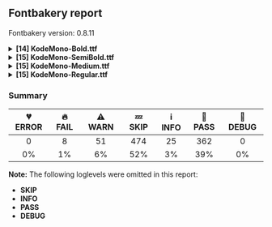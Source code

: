 ## Fontbakery report

Fontbakery version: 0.8.11

<details><summary><b>[14] KodeMono-Bold.ttf</b></summary><div><details><summary>🔥 <b>FAIL:</b> Ensure soft_dotted characters lose their dot when combined with marks that replace the dot. (<a href="https://font-bakery.readthedocs.io/en/stable/fontbakery/profiles/universal.html#com.google.fonts/check/soft_dotted">com.google.fonts/check/soft_dotted</a>)</summary><div>


* 🔥 **FAIL** The dot of soft dotted characters used in orthographies must disappear in the following strings: i̍ i̐ j̀ j́ j̃ j̄ j̈ j̑ į̀ į́ į̂ į̃ į̄ į̌

The dot of soft dotted characters should disappear in other cases, for example: i̅ ỉ i̎ ȋ i̒ i̖̅ i̖̇ ỉ̖ i̖̊ i̖̋ ǐ̖ i̖̍ i̖̎ ȉ̖ i̖̐ ȋ̖ i̖̒ i̖̓ i̖̔ i̗̅ [code: soft-dotted]
</div></details><details><summary>🔥 <b>FAIL:</b> Checking correctness of monospaced metadata. (<a href="https://font-bakery.readthedocs.io/en/stable/fontbakery/profiles/name.html#com.google.fonts/check/monospace">com.google.fonts/check/monospace</a>)</summary><div>


* 🔥 **FAIL** The PANOSE numbers are incorrect for a monospaced font. Note: Family Type is set to 0, which does not seem right. [code: mono-bad-panose]
* ⚠ **WARN** The OpenType spec recomments at https://learn.microsoft.com/en-us/typography/opentype/spec/recom#hhea-table that hhea.numberOfHMetrics be set to 3 but this font has 1 instead.
Please read https://github.com/fonttools/fonttools/issues/3014 to decide whether this makes sense for your font. [code: bad-numberOfHMetrics]
</div></details><details><summary>⚠ <b>WARN:</b> Checking OS/2 achVendID. (<a href="https://font-bakery.readthedocs.io/en/stable/fontbakery/profiles/googlefonts.html#com.google.fonts/check/vendor_id">com.google.fonts/check/vendor_id</a>)</summary><div>


* ⚠ **WARN** OS/2 VendorID value 'KDA ' is not yet recognized. If you registered it recently, then it's safe to ignore this warning message. Otherwise, you should set it to your own unique 4 character code, and register it with Microsoft at https://www.microsoft.com/typography/links/vendorlist.aspx
 [code: unknown]
</div></details><details><summary>⚠ <b>WARN:</b> License URL matches License text on name table? (<a href="https://font-bakery.readthedocs.io/en/stable/fontbakery/profiles/googlefonts.html#com.google.fonts/check/name/license_url">com.google.fonts/check/name/license_url</a>)</summary><div>


* ⚠ **WARN** Please consider using HTTPS URLs at name table entry [plat=3, enc=1, name=14] [code: http-in-license-info]
</div></details><details><summary>⚠ <b>WARN:</b> Check font follows the Google Fonts vertical metric schema (<a href="https://font-bakery.readthedocs.io/en/stable/fontbakery/profiles/googlefonts.html#com.google.fonts/check/vertical_metrics">com.google.fonts/check/vertical_metrics</a>)</summary><div>


* ⚠ **WARN** We recommend the absolute sum of the hhea metrics should be between 1.2-1.5x of the font's upm. This font has 1.549x (3098) [code: bad-hhea-range]
</div></details><details><summary>⚠ <b>WARN:</b> Ensure Stylistic Sets have description. (<a href="https://font-bakery.readthedocs.io/en/stable/fontbakery/profiles/googlefonts.html#com.google.fonts/check/stylisticset_description">com.google.fonts/check/stylisticset_description</a>)</summary><div>


* ⚠ **WARN** The stylistic set ss03 lacks a description string on the 'name' table. [code: missing-description]
* ⚠ **WARN** The stylistic set ss04 lacks a description string on the 'name' table. [code: missing-description]
* ⚠ **WARN** The stylistic set ss06 lacks a description string on the 'name' table. [code: missing-description]
* ⚠ **WARN** The stylistic set ss07 lacks a description string on the 'name' table. [code: missing-description]
* ⚠ **WARN** The stylistic set ss09 lacks a description string on the 'name' table. [code: missing-description]
* ⚠ **WARN** The stylistic set ss10 lacks a description string on the 'name' table. [code: missing-description]
</div></details><details><summary>⚠ <b>WARN:</b> Ensure fonts have ScriptLangTags declared on the 'meta' table. (<a href="https://font-bakery.readthedocs.io/en/stable/fontbakery/profiles/googlefonts.html#com.google.fonts/check/meta/script_lang_tags">com.google.fonts/check/meta/script_lang_tags</a>)</summary><div>


* ⚠ **WARN** This font file does not have a 'meta' table. [code: lacks-meta-table]
</div></details><details><summary>⚠ <b>WARN:</b> Glyph names are all valid? (<a href="https://font-bakery.readthedocs.io/en/stable/fontbakery/profiles/universal.html#com.google.fonts/check/valid_glyphnames">com.google.fonts/check/valid_glyphnames</a>)</summary><div>


* ⚠ **WARN** The following glyph names may be too long for some legacy systems which may expect a maximum 31-char length limit:
greater_greater_equal_middle.seq, greater_greater_hyphen_middle.seq, greater_greater_hyphen_start.seq and numbersign_underscore_parenleft.liga [code: legacy-long-names]
</div></details><details><summary>⚠ <b>WARN:</b> Check font contains no unreachable glyphs (<a href="https://font-bakery.readthedocs.io/en/stable/fontbakery/profiles/universal.html#com.google.fonts/check/unreachable_glyphs">com.google.fonts/check/unreachable_glyphs</a>)</summary><div>


* ⚠ **WARN** The following glyphs could not be reached by codepoint or substitution rules:

	- acute.case.loclPLK

	- at.spacer

	- braceright.spacer

	- commareversedbelowcomb.case

	- l.spacer

	- parenleft.spacer

	- strokelongoverlay 

	- strokeshortoverlay
 [code: unreachable-glyphs]
</div></details><details><summary>⚠ <b>WARN:</b> Check if each glyph has the recommended amount of contours. (<a href="https://font-bakery.readthedocs.io/en/stable/fontbakery/profiles/universal.html#com.google.fonts/check/contour_count">com.google.fonts/check/contour_count</a>)</summary><div>


* ⚠ **WARN** This check inspects the glyph outlines and detects the total number of contours in each of them. The expected values are infered from the typical ammounts of contours observed in a large collection of reference font families. The divergences listed below may simply indicate a significantly different design on some of your glyphs. On the other hand, some of these may flag actual bugs in the font such as glyphs mapped to an incorrect codepoint. Please consider reviewing the design and codepoint assignment of these to make sure they are correct.

The following glyphs do not have the recommended number of contours:

	- Glyph name: percent	Contours detected: 3	Expected: 5

	- Glyph name: Q	Contours detected: 1	Expected: 2

	- Glyph name: yen	Contours detected: 3	Expected: 1 or 2

	- Glyph name: copyright	Contours detected: 2	Expected: 3

	- Glyph name: softhyphen	Contours detected: 1	Expected: 0

	- Glyph name: Eth	Contours detected: 3	Expected: 2

	- Glyph name: aogonek	Contours detected: 3	Expected: 2

	- Glyph name: Dcroat	Contours detected: 3	Expected: 2

	- Glyph name: dcroat	Contours detected: 3	Expected: 2

	- Glyph name: eogonek	Contours detected: 3	Expected: 2

	- Glyph name: hbar	Contours detected: 2	Expected: 1

	- Glyph name: Lslash	Contours detected: 2	Expected: 1

	- Glyph name: lslash	Contours detected: 2	Expected: 1

	- Glyph name: Tbar	Contours detected: 2	Expected: 1

	- Glyph name: tbar	Contours detected: 2	Expected: 1

	- Glyph name: Uogonek	Contours detected: 2	Expected: 1

	- Glyph name: uogonek	Contours detected: 2	Expected: 1

	- Glyph name: perthousand	Contours detected: 4	Expected: 6 or 7

	- Glyph name: trademark	Contours detected: 1	Expected: 2

	- Glyph name: notalmostequal	Contours detected: 3	Expected: 1

	- Glyph name: Dcroat	Contours detected: 3	Expected: 2

	- Glyph name: Eth	Contours detected: 3	Expected: 2

	- Glyph name: Lslash	Contours detected: 2	Expected: 1

	- Glyph name: Q	Contours detected: 1	Expected: 2

	- Glyph name: Tbar	Contours detected: 2	Expected: 1

	- Glyph name: Uogonek	Contours detected: 2	Expected: 1

	- Glyph name: aogonek	Contours detected: 3	Expected: 2

	- Glyph name: copyright	Contours detected: 2	Expected: 3

	- Glyph name: dcroat	Contours detected: 3	Expected: 2

	- Glyph name: eogonek	Contours detected: 3	Expected: 2

	- Glyph name: hbar	Contours detected: 2	Expected: 1

	- Glyph name: lslash	Contours detected: 2	Expected: 1

	- Glyph name: percent	Contours detected: 3	Expected: 5

	- Glyph name: perthousand	Contours detected: 4	Expected: 6 or 7

	- Glyph name: tbar	Contours detected: 2	Expected: 1

	- Glyph name: trademark	Contours detected: 1	Expected: 2

	- Glyph name: uogonek	Contours detected: 2	Expected: 1 

	- Glyph name: yen	Contours detected: 3	Expected: 1 or 2
 [code: contour-count]
</div></details><details><summary>⚠ <b>WARN:</b> Does the font contain a soft hyphen? (<a href="https://font-bakery.readthedocs.io/en/stable/fontbakery/profiles/universal.html#com.google.fonts/check/soft_hyphen">com.google.fonts/check/soft_hyphen</a>)</summary><div>


* ⚠ **WARN** This font has a 'Soft Hyphen' character. [code: softhyphen]
</div></details><details><summary>⚠ <b>WARN:</b> Check glyphs in mark glyph class are non-spacing. (<a href="https://font-bakery.readthedocs.io/en/stable/fontbakery/profiles/gdef.html#com.google.fonts/check/gdef_spacing_marks">com.google.fonts/check/gdef_spacing_marks</a>)</summary><div>


* ⚠ **WARN** The following spacing glyphs may be in the GDEF mark glyph class by mistake:
	 acute (U+00B4), acute.case (unencoded), acutebelowcomb (U+0317), acutecomb (U+0301), breve (U+02D8), breve.case (unencoded), brevecomb (U+0306), breveinvertedcomb (U+0311), candraBinducomb (U+0310), caroncomb (U+030C), cedilla (U+00B8), cedilla.case (unencoded), cedillacomb (U+0327), circumflex (U+02C6), circumflexcomb (U+0302), commaabovecomb (U+0313), commaaboverightcomb (U+0315), commaaccentcomb (U+0326), commaaccentcomb.salt (unencoded), commabelowcomb.case (unencoded), commareversedabovecomb (U+0314), commareversedbelowcomb.case (unencoded), commaturnedabovecomb (U+0312), dblgravecomb (U+030F), dblvlinecomb (U+030E), dieresis (U+00A8), dieresis.case (unencoded), dieresiscomb (U+0308), dotaccent (U+02D9), dotaccent.case (unencoded), dotaccentcomb (U+0307), grave (U+0060), grave.case (unencoded), gravebelowcomb (U+0316), gravecomb (U+0300), hookabovecomb (U+0309), hungarumlaut (U+02DD), hungarumlautcomb (U+030B), macron (U+00AF), macron.case (unencoded), macroncomb (U+0304), ogonek (U+02DB), ogonekcomb (U+0328), overlinecomb (U+0305), period (U+002E), period_equal.cv32 (unencoded), period_period.liga (unencoded), period_period_equal.liga (unencoded), period_period_less.liga (unencoded), period_period_period.liga (unencoded), period_question.liga (unencoded), periodcentered (U+00B7), quoteleft (U+2018), ring (U+02DA), ring.case (unencoded), ringcomb (U+030A), tilde (U+02DC), tilde.case (unencoded), tildecomb (U+0303) and vlinecomb (U+030D) [code: spacing-mark-glyphs]
</div></details><details><summary>⚠ <b>WARN:</b> Check GDEF mark glyph class doesn't have characters that are not marks. (<a href="https://font-bakery.readthedocs.io/en/stable/fontbakery/profiles/gdef.html#com.google.fonts/check/gdef_non_mark_chars">com.google.fonts/check/gdef_non_mark_chars</a>)</summary><div>


* ⚠ **WARN** The following non-mark characters should not be in the GDEF mark glyph class:
	 U+002E, U+0060, U+00A8, U+00AF, U+00B4, U+00B7, U+00B8, U+02C6, U+02D8, U+02D9, U+02DA, U+02DB, U+02DC, U+02DD and U+2018 [code: non-mark-chars]
</div></details><details><summary>⚠ <b>WARN:</b> Are there any misaligned on-curve points? (<a href="https://font-bakery.readthedocs.io/en/stable/fontbakery/profiles/<Section: Outline Correctness Checks>.html#com.google.fonts/check/outline_alignment_miss">com.google.fonts/check/outline_alignment_miss</a>)</summary><div>


* ⚠ **WARN** The following glyphs have on-curve points which have potentially incorrect y coordinates:

	* k (U+006B): X=528.0,Y=638.0 (should be at x-height 640?)

	* degree (U+00B0): X=833.0,Y=1448.0 (should be at cap-height 1450?)

	* degree (U+00B0): X=368.0,Y=1448.0 (should be at cap-height 1450?)

	* acircumflex (U+00E2): X=600.0,Y=1448.0 (should be at cap-height 1450?)

	* ebreve (U+0115): X=432.0,Y=1449.0 (should be at cap-height 1450?)

	* ebreve (U+0115): X=753.0,Y=1449.0 (should be at cap-height 1450?)

	* gbreve (U+011F): X=444.0,Y=1448.0 (should be at cap-height 1450?)

	* gbreve (U+011F): X=765.0,Y=1448.0 (should be at cap-height 1450?)

	* Iogonek (U+012E): X=480.0,Y=2.0 (should be at baseline 0?)

	* Iogonek (U+012E): X=720.0,Y=2.0 (should be at baseline 0?)

	* ncaron (U+0148): X=600.0,Y=1451.0 (should be at cap-height 1450?)

	* rcaron (U+0159): X=617.0,Y=1451.0 (should be at cap-height 1450?)

	* scaron (U+0161): X=585.0,Y=1451.0 (should be at cap-height 1450?)

	* zcaron (U+017E): X=600.0,Y=1451.0 (should be at cap-height 1450?)

	* ring (U+02DA): X=834.0,Y=1448.0 (should be at cap-height 1450?)

	* ring (U+02DA): X=369.0,Y=1448.0 (should be at cap-height 1450?)

	* ringcomb (U+030A): X=834.0,Y=1448.0 (should be at cap-height 1450?)

	* ringcomb (U+030A): X=369.0,Y=1448.0 (should be at cap-height 1450?)

	* perthousand (U+2030): X=719.0,Y=-1.0 (should be at baseline 0?) 

	* perthousand (U+2030): X=552.0,Y=-1.0 (should be at baseline 0?) [code: found-misalignments]
</div></details><br></div></details><details><summary><b>[15] KodeMono-SemiBold.ttf</b></summary><div><details><summary>🔥 <b>FAIL:</b> Ensure soft_dotted characters lose their dot when combined with marks that replace the dot. (<a href="https://font-bakery.readthedocs.io/en/stable/fontbakery/profiles/universal.html#com.google.fonts/check/soft_dotted">com.google.fonts/check/soft_dotted</a>)</summary><div>


* 🔥 **FAIL** The dot of soft dotted characters used in orthographies must disappear in the following strings: i̍ i̐ j̀ j́ j̃ j̄ j̈ j̑ į̀ į́ į̂ į̃ į̄ į̌

The dot of soft dotted characters should disappear in other cases, for example: i̅ ỉ i̎ ȋ i̒ i̖̅ i̖̇ ỉ̖ i̖̊ i̖̋ ǐ̖ i̖̍ i̖̎ ȉ̖ i̖̐ ȋ̖ i̖̒ i̖̓ i̖̔ i̗̅ [code: soft-dotted]
</div></details><details><summary>🔥 <b>FAIL:</b> Checking correctness of monospaced metadata. (<a href="https://font-bakery.readthedocs.io/en/stable/fontbakery/profiles/name.html#com.google.fonts/check/monospace">com.google.fonts/check/monospace</a>)</summary><div>


* 🔥 **FAIL** The PANOSE numbers are incorrect for a monospaced font. Note: Family Type is set to 0, which does not seem right. [code: mono-bad-panose]
* ⚠ **WARN** The OpenType spec recomments at https://learn.microsoft.com/en-us/typography/opentype/spec/recom#hhea-table that hhea.numberOfHMetrics be set to 3 but this font has 1 instead.
Please read https://github.com/fonttools/fonttools/issues/3014 to decide whether this makes sense for your font. [code: bad-numberOfHMetrics]
</div></details><details><summary>⚠ <b>WARN:</b> Checking OS/2 achVendID. (<a href="https://font-bakery.readthedocs.io/en/stable/fontbakery/profiles/googlefonts.html#com.google.fonts/check/vendor_id">com.google.fonts/check/vendor_id</a>)</summary><div>


* ⚠ **WARN** OS/2 VendorID value 'KDA ' is not yet recognized. If you registered it recently, then it's safe to ignore this warning message. Otherwise, you should set it to your own unique 4 character code, and register it with Microsoft at https://www.microsoft.com/typography/links/vendorlist.aspx
 [code: unknown]
</div></details><details><summary>⚠ <b>WARN:</b> License URL matches License text on name table? (<a href="https://font-bakery.readthedocs.io/en/stable/fontbakery/profiles/googlefonts.html#com.google.fonts/check/name/license_url">com.google.fonts/check/name/license_url</a>)</summary><div>


* ⚠ **WARN** Please consider using HTTPS URLs at name table entry [plat=3, enc=1, name=14] [code: http-in-license-info]
</div></details><details><summary>⚠ <b>WARN:</b> Check font follows the Google Fonts vertical metric schema (<a href="https://font-bakery.readthedocs.io/en/stable/fontbakery/profiles/googlefonts.html#com.google.fonts/check/vertical_metrics">com.google.fonts/check/vertical_metrics</a>)</summary><div>


* ⚠ **WARN** We recommend the absolute sum of the hhea metrics should be between 1.2-1.5x of the font's upm. This font has 1.549x (3098) [code: bad-hhea-range]
</div></details><details><summary>⚠ <b>WARN:</b> Ensure Stylistic Sets have description. (<a href="https://font-bakery.readthedocs.io/en/stable/fontbakery/profiles/googlefonts.html#com.google.fonts/check/stylisticset_description">com.google.fonts/check/stylisticset_description</a>)</summary><div>


* ⚠ **WARN** The stylistic set ss03 lacks a description string on the 'name' table. [code: missing-description]
* ⚠ **WARN** The stylistic set ss04 lacks a description string on the 'name' table. [code: missing-description]
* ⚠ **WARN** The stylistic set ss06 lacks a description string on the 'name' table. [code: missing-description]
* ⚠ **WARN** The stylistic set ss07 lacks a description string on the 'name' table. [code: missing-description]
* ⚠ **WARN** The stylistic set ss09 lacks a description string on the 'name' table. [code: missing-description]
* ⚠ **WARN** The stylistic set ss10 lacks a description string on the 'name' table. [code: missing-description]
</div></details><details><summary>⚠ <b>WARN:</b> Ensure fonts have ScriptLangTags declared on the 'meta' table. (<a href="https://font-bakery.readthedocs.io/en/stable/fontbakery/profiles/googlefonts.html#com.google.fonts/check/meta/script_lang_tags">com.google.fonts/check/meta/script_lang_tags</a>)</summary><div>


* ⚠ **WARN** This font file does not have a 'meta' table. [code: lacks-meta-table]
</div></details><details><summary>⚠ <b>WARN:</b> Glyph names are all valid? (<a href="https://font-bakery.readthedocs.io/en/stable/fontbakery/profiles/universal.html#com.google.fonts/check/valid_glyphnames">com.google.fonts/check/valid_glyphnames</a>)</summary><div>


* ⚠ **WARN** The following glyph names may be too long for some legacy systems which may expect a maximum 31-char length limit:
greater_greater_equal_middle.seq, greater_greater_hyphen_middle.seq, greater_greater_hyphen_start.seq and numbersign_underscore_parenleft.liga [code: legacy-long-names]
</div></details><details><summary>⚠ <b>WARN:</b> Check font contains no unreachable glyphs (<a href="https://font-bakery.readthedocs.io/en/stable/fontbakery/profiles/universal.html#com.google.fonts/check/unreachable_glyphs">com.google.fonts/check/unreachable_glyphs</a>)</summary><div>


* ⚠ **WARN** The following glyphs could not be reached by codepoint or substitution rules:

	- acute.case.loclPLK

	- at.spacer

	- braceright.spacer

	- commareversedbelowcomb.case

	- l.spacer

	- parenleft.spacer

	- strokelongoverlay 

	- strokeshortoverlay
 [code: unreachable-glyphs]
</div></details><details><summary>⚠ <b>WARN:</b> Check if each glyph has the recommended amount of contours. (<a href="https://font-bakery.readthedocs.io/en/stable/fontbakery/profiles/universal.html#com.google.fonts/check/contour_count">com.google.fonts/check/contour_count</a>)</summary><div>


* ⚠ **WARN** This check inspects the glyph outlines and detects the total number of contours in each of them. The expected values are infered from the typical ammounts of contours observed in a large collection of reference font families. The divergences listed below may simply indicate a significantly different design on some of your glyphs. On the other hand, some of these may flag actual bugs in the font such as glyphs mapped to an incorrect codepoint. Please consider reviewing the design and codepoint assignment of these to make sure they are correct.

The following glyphs do not have the recommended number of contours:

	- Glyph name: percent	Contours detected: 3	Expected: 5

	- Glyph name: Q	Contours detected: 1	Expected: 2

	- Glyph name: yen	Contours detected: 3	Expected: 1 or 2

	- Glyph name: copyright	Contours detected: 2	Expected: 3

	- Glyph name: softhyphen	Contours detected: 1	Expected: 0

	- Glyph name: Eth	Contours detected: 3	Expected: 2

	- Glyph name: aogonek	Contours detected: 3	Expected: 2

	- Glyph name: Dcroat	Contours detected: 3	Expected: 2

	- Glyph name: dcroat	Contours detected: 3	Expected: 2

	- Glyph name: eogonek	Contours detected: 3	Expected: 2

	- Glyph name: hbar	Contours detected: 2	Expected: 1

	- Glyph name: Lslash	Contours detected: 2	Expected: 1

	- Glyph name: lslash	Contours detected: 2	Expected: 1

	- Glyph name: Tbar	Contours detected: 2	Expected: 1

	- Glyph name: tbar	Contours detected: 2	Expected: 1

	- Glyph name: Uogonek	Contours detected: 2	Expected: 1

	- Glyph name: uogonek	Contours detected: 2	Expected: 1

	- Glyph name: dblgravecomb	Contours detected: 1	Expected: 2

	- Glyph name: perthousand	Contours detected: 4	Expected: 6 or 7

	- Glyph name: trademark	Contours detected: 1	Expected: 2

	- Glyph name: notalmostequal	Contours detected: 3	Expected: 1

	- Glyph name: Dcroat	Contours detected: 3	Expected: 2

	- Glyph name: Eth	Contours detected: 3	Expected: 2

	- Glyph name: Lslash	Contours detected: 2	Expected: 1

	- Glyph name: Q	Contours detected: 1	Expected: 2

	- Glyph name: Tbar	Contours detected: 2	Expected: 1

	- Glyph name: Uogonek	Contours detected: 2	Expected: 1

	- Glyph name: aogonek	Contours detected: 3	Expected: 2

	- Glyph name: copyright	Contours detected: 2	Expected: 3

	- Glyph name: dcroat	Contours detected: 3	Expected: 2

	- Glyph name: eogonek	Contours detected: 3	Expected: 2

	- Glyph name: hbar	Contours detected: 2	Expected: 1

	- Glyph name: lslash	Contours detected: 2	Expected: 1

	- Glyph name: percent	Contours detected: 3	Expected: 5

	- Glyph name: perthousand	Contours detected: 4	Expected: 6 or 7

	- Glyph name: tbar	Contours detected: 2	Expected: 1

	- Glyph name: trademark	Contours detected: 1	Expected: 2

	- Glyph name: uogonek	Contours detected: 2	Expected: 1 

	- Glyph name: yen	Contours detected: 3	Expected: 1 or 2
 [code: contour-count]
</div></details><details><summary>⚠ <b>WARN:</b> Does the font contain a soft hyphen? (<a href="https://font-bakery.readthedocs.io/en/stable/fontbakery/profiles/universal.html#com.google.fonts/check/soft_hyphen">com.google.fonts/check/soft_hyphen</a>)</summary><div>


* ⚠ **WARN** This font has a 'Soft Hyphen' character. [code: softhyphen]
</div></details><details><summary>⚠ <b>WARN:</b> Check glyphs in mark glyph class are non-spacing. (<a href="https://font-bakery.readthedocs.io/en/stable/fontbakery/profiles/gdef.html#com.google.fonts/check/gdef_spacing_marks">com.google.fonts/check/gdef_spacing_marks</a>)</summary><div>


* ⚠ **WARN** The following spacing glyphs may be in the GDEF mark glyph class by mistake:
	 acute (U+00B4), acute.case (unencoded), acutebelowcomb (U+0317), acutecomb (U+0301), breve (U+02D8), breve.case (unencoded), brevecomb (U+0306), breveinvertedcomb (U+0311), candraBinducomb (U+0310), caroncomb (U+030C), cedilla (U+00B8), cedilla.case (unencoded), cedillacomb (U+0327), circumflex (U+02C6), circumflexcomb (U+0302), commaabovecomb (U+0313), commaaboverightcomb (U+0315), commaaccentcomb (U+0326), commaaccentcomb.salt (unencoded), commabelowcomb.case (unencoded), commareversedabovecomb (U+0314), commareversedbelowcomb.case (unencoded), commaturnedabovecomb (U+0312), dblgravecomb (U+030F), dblvlinecomb (U+030E), dieresis (U+00A8), dieresis.case (unencoded), dieresiscomb (U+0308), dotaccent (U+02D9), dotaccent.case (unencoded), dotaccentcomb (U+0307), grave (U+0060), grave.case (unencoded), gravebelowcomb (U+0316), gravecomb (U+0300), hookabovecomb (U+0309), hungarumlaut (U+02DD), hungarumlautcomb (U+030B), macron (U+00AF), macron.case (unencoded), macroncomb (U+0304), ogonek (U+02DB), ogonekcomb (U+0328), overlinecomb (U+0305), period (U+002E), period_equal.cv32 (unencoded), period_period.liga (unencoded), period_period_equal.liga (unencoded), period_period_less.liga (unencoded), period_period_period.liga (unencoded), period_question.liga (unencoded), periodcentered (U+00B7), quoteleft (U+2018), ring (U+02DA), ring.case (unencoded), ringcomb (U+030A), tilde (U+02DC), tilde.case (unencoded), tildecomb (U+0303) and vlinecomb (U+030D) [code: spacing-mark-glyphs]
</div></details><details><summary>⚠ <b>WARN:</b> Check GDEF mark glyph class doesn't have characters that are not marks. (<a href="https://font-bakery.readthedocs.io/en/stable/fontbakery/profiles/gdef.html#com.google.fonts/check/gdef_non_mark_chars">com.google.fonts/check/gdef_non_mark_chars</a>)</summary><div>


* ⚠ **WARN** The following non-mark characters should not be in the GDEF mark glyph class:
	 U+002E, U+0060, U+00A8, U+00AF, U+00B4, U+00B7, U+00B8, U+02C6, U+02D8, U+02D9, U+02DA, U+02DB, U+02DC, U+02DD and U+2018 [code: non-mark-chars]
</div></details><details><summary>⚠ <b>WARN:</b> Are there any misaligned on-curve points? (<a href="https://font-bakery.readthedocs.io/en/stable/fontbakery/profiles/<Section: Outline Correctness Checks>.html#com.google.fonts/check/outline_alignment_miss">com.google.fonts/check/outline_alignment_miss</a>)</summary><div>


* ⚠ **WARN** The following glyphs have on-curve points which have potentially incorrect y coordinates:

	* Eogonek (U+0118): X=852.0,Y=-1.0 (should be at baseline 0?)

	* iogonek (U+012F): X=573.0,Y=-1.0 (should be at baseline 0?)

	* jcircumflex (U+0135): X=775.0,Y=1435.0 (should be at cap-height 1433?)

	* obreve (U+014F): X=227.0,Y=1434.0 (should be at cap-height 1433?)

	* obreve (U+014F): X=973.0,Y=1434.0 (should be at cap-height 1433?)

	* umacron (U+016B): X=313.0,Y=1435.0 (should be at cap-height 1433?) 

	* umacron (U+016B): X=887.0,Y=1435.0 (should be at cap-height 1433?) [code: found-misalignments]
</div></details><details><summary>⚠ <b>WARN:</b> Are any segments inordinately short? (<a href="https://font-bakery.readthedocs.io/en/stable/fontbakery/profiles/<Section: Outline Correctness Checks>.html#com.google.fonts/check/outline_short_segments">com.google.fonts/check/outline_short_segments</a>)</summary><div>


* ⚠ **WARN** The following glyphs have segments which seem very short:

	* two (U+0032) contains a short segment L<<347.0,224.0>--<347.0,197.0>>

	* five (U+0035) contains a short segment L<<347.0,1007.0>--<357.0,987.0>>

	* eight (U+0038) contains a short segment L<<308.0,680.0>--<293.0,680.0>>

	* at (U+0040) contains a short segment L<<920.0,242.0>--<954.0,191.0>>

	* M (U+004D) contains a short segment L<<347.0,1392.0>--<347.0,1359.0>>

	* M (U+004D) contains a short segment L<<510.0,769.0>--<510.0,792.0>>

	* N (U+004E) contains a short segment L<<383.0,1168.0>--<347.0,1168.0>>

	* S (U+0053) contains a short segment L<<822.0,197.0>--<853.0,224.0>>

	* W (U+0057) contains a short segment L<<388.0,236.0>--<411.0,236.0>>

	* W (U+0057) contains a short segment L<<798.0,235.0>--<819.0,235.0>>

	* Y (U+0059) contains a short segment L<<599.0,830.0>--<603.0,830.0>>

	* Z (U+005A) contains a short segment L<<908.0,842.0>--<934.0,842.0>>

	* a (U+0061) contains a short segment L<<352.0,301.0>--<352.0,293.0>>

	* w (U+0077) contains a short segment L<<402.0,232.0>--<411.0,232.0>>

	* w (U+0077) contains a short segment L<<789.0,238.0>--<795.0,238.0>>

	* x (U+0078) contains a short segment L<<318.0,493.0>--<318.0,496.0>>

	* y (U+0079) contains a short segment L<<853.0,-19.0>--<853.0,3.0>>

	* z (U+007A) contains a short segment L<<800.0,873.0>--<800.0,885.0>>

	* yen (U+00A5) contains a short segment L<<599.0,830.0>--<603.0,830.0>>

	* section (U+00A7) contains a short segment L<<763.0,197.0>--<790.0,227.0>>

	* ordfeminine (U+00AA) contains a short segment L<<374.0,870.0>--<374.0,864.0>>

	* mu (U+00B5) contains a short segment L<<387.0,0.0>--<372.0,26.0>>

	* Ntilde (U+00D1) contains a short segment L<<383.0,1168.0>--<347.0,1168.0>>

	* Yacute (U+00DD) contains a short segment L<<599.0,830.0>--<603.0,830.0>>

	* agrave (U+00E0) contains a short segment L<<352.0,301.0>--<352.0,293.0>>

	* aacute (U+00E1) contains a short segment L<<352.0,301.0>--<352.0,293.0>>

	* acircumflex (U+00E2) contains a short segment L<<352.0,301.0>--<352.0,293.0>>

	* atilde (U+00E3) contains a short segment L<<352.0,301.0>--<352.0,293.0>>

	* adieresis (U+00E4) contains a short segment L<<352.0,301.0>--<352.0,293.0>>

	* aring (U+00E5) contains a short segment L<<352.0,301.0>--<352.0,293.0>>

	* yacute (U+00FD) contains a short segment L<<853.0,-19.0>--<853.0,3.0>>

	* ydieresis (U+00FF) contains a short segment L<<853.0,-19.0>--<853.0,3.0>>

	* amacron (U+0101) contains a short segment L<<352.0,301.0>--<352.0,293.0>>

	* abreve (U+0103) contains a short segment L<<352.0,301.0>--<352.0,293.0>>

	* aogonek (U+0105) contains a short segment L<<352.0,301.0>--<352.0,293.0>>

	* ij (U+0133) contains a short segment L<<726.0,-41.0>--<726.0,-17.0>>

	* Nacute (U+0143) contains a short segment L<<383.0,1168.0>--<347.0,1168.0>>

	* Ncommaaccent (U+0145) contains a short segment L<<383.0,1168.0>--<347.0,1168.0>>

	* Ncaron (U+0147) contains a short segment L<<383.0,1168.0>--<347.0,1168.0>>

	* Eng (U+014A) contains a short segment L<<383.0,1168.0>--<347.0,1168.0>>

	* Sacute (U+015A) contains a short segment L<<822.0,197.0>--<853.0,224.0>>

	* Scircumflex (U+015C) contains a short segment L<<822.0,197.0>--<853.0,224.0>>

	* Scedilla (U+015E) contains a short segment L<<822.0,197.0>--<853.0,224.0>>

	* Scaron (U+0160) contains a short segment L<<822.0,197.0>--<853.0,224.0>>

	* Wcircumflex (U+0174) contains a short segment L<<388.0,236.0>--<411.0,236.0>>

	* Wcircumflex (U+0174) contains a short segment L<<798.0,235.0>--<819.0,235.0>>

	* wcircumflex (U+0175) contains a short segment L<<402.0,232.0>--<411.0,232.0>>

	* wcircumflex (U+0175) contains a short segment L<<789.0,238.0>--<795.0,238.0>>

	* Ycircumflex (U+0176) contains a short segment L<<599.0,830.0>--<603.0,830.0>>

	* ycircumflex (U+0177) contains a short segment L<<853.0,-19.0>--<853.0,3.0>>

	* Ydieresis (U+0178) contains a short segment L<<599.0,830.0>--<603.0,830.0>>

	* Zacute (U+0179) contains a short segment L<<908.0,842.0>--<934.0,842.0>>

	* zacute (U+017A) contains a short segment L<<800.0,873.0>--<800.0,885.0>>

	* Zdotaccent (U+017B) contains a short segment L<<908.0,842.0>--<934.0,842.0>>

	* zdotaccent (U+017C) contains a short segment L<<800.0,873.0>--<800.0,885.0>>

	* Zcaron (U+017D) contains a short segment L<<908.0,842.0>--<934.0,842.0>>

	* zcaron (U+017E) contains a short segment L<<800.0,873.0>--<800.0,885.0>>

	* florin (U+0192) contains a short segment L<<487.0,0.0>--<485.0,0.0>>

	* Scommaaccent (U+0218) contains a short segment L<<822.0,197.0>--<853.0,224.0>>

	* mu (U+03BC) contains a short segment L<<387.0,0.0>--<372.0,26.0>>

	* Wgrave (U+1E80) contains a short segment L<<388.0,236.0>--<411.0,236.0>>

	* Wgrave (U+1E80) contains a short segment L<<798.0,235.0>--<819.0,235.0>>

	* wgrave (U+1E81) contains a short segment L<<402.0,232.0>--<411.0,232.0>>

	* wgrave (U+1E81) contains a short segment L<<789.0,238.0>--<795.0,238.0>>

	* Wacute (U+1E82) contains a short segment L<<388.0,236.0>--<411.0,236.0>>

	* Wacute (U+1E82) contains a short segment L<<798.0,235.0>--<819.0,235.0>>

	* wacute (U+1E83) contains a short segment L<<402.0,232.0>--<411.0,232.0>>

	* wacute (U+1E83) contains a short segment L<<789.0,238.0>--<795.0,238.0>>

	* Wdieresis (U+1E84) contains a short segment L<<388.0,236.0>--<411.0,236.0>>

	* Wdieresis (U+1E84) contains a short segment L<<798.0,235.0>--<819.0,235.0>>

	* wdieresis (U+1E85) contains a short segment L<<402.0,232.0>--<411.0,232.0>>

	* wdieresis (U+1E85) contains a short segment L<<789.0,238.0>--<795.0,238.0>>

	* Ygrave (U+1EF2) contains a short segment L<<599.0,830.0>--<603.0,830.0>>

	* ygrave (U+1EF3) contains a short segment L<<853.0,-19.0>--<853.0,3.0>>

	* trademark (U+2122) contains a short segment L<<784.0,939.0>--<784.0,942.0>>

	* lozenge (U+25CA) contains a short segment L<<604.0,1212.0>--<596.0,1212.0>> 

	* lozenge (U+25CA) contains a short segment L<<596.0,157.0>--<604.0,157.0>> [code: found-short-segments]
</div></details><br></div></details><details><summary><b>[15] KodeMono-Medium.ttf</b></summary><div><details><summary>🔥 <b>FAIL:</b> Ensure soft_dotted characters lose their dot when combined with marks that replace the dot. (<a href="https://font-bakery.readthedocs.io/en/stable/fontbakery/profiles/universal.html#com.google.fonts/check/soft_dotted">com.google.fonts/check/soft_dotted</a>)</summary><div>


* 🔥 **FAIL** The dot of soft dotted characters used in orthographies must disappear in the following strings: i̍ i̐ j̀ j́ j̃ j̄ j̈ j̑ į̀ į́ į̂ į̃ į̄ į̌

The dot of soft dotted characters should disappear in other cases, for example: i̅ ỉ i̎ ȋ i̒ i̖̅ i̖̇ ỉ̖ i̖̊ i̖̋ ǐ̖ i̖̍ i̖̎ ȉ̖ i̖̐ ȋ̖ i̖̒ i̖̓ i̖̔ i̗̅ [code: soft-dotted]
</div></details><details><summary>🔥 <b>FAIL:</b> Checking correctness of monospaced metadata. (<a href="https://font-bakery.readthedocs.io/en/stable/fontbakery/profiles/name.html#com.google.fonts/check/monospace">com.google.fonts/check/monospace</a>)</summary><div>


* 🔥 **FAIL** The PANOSE numbers are incorrect for a monospaced font. Note: Family Type is set to 0, which does not seem right. [code: mono-bad-panose]
* ⚠ **WARN** The OpenType spec recomments at https://learn.microsoft.com/en-us/typography/opentype/spec/recom#hhea-table that hhea.numberOfHMetrics be set to 3 but this font has 1 instead.
Please read https://github.com/fonttools/fonttools/issues/3014 to decide whether this makes sense for your font. [code: bad-numberOfHMetrics]
</div></details><details><summary>⚠ <b>WARN:</b> Checking OS/2 achVendID. (<a href="https://font-bakery.readthedocs.io/en/stable/fontbakery/profiles/googlefonts.html#com.google.fonts/check/vendor_id">com.google.fonts/check/vendor_id</a>)</summary><div>


* ⚠ **WARN** OS/2 VendorID value 'KDA ' is not yet recognized. If you registered it recently, then it's safe to ignore this warning message. Otherwise, you should set it to your own unique 4 character code, and register it with Microsoft at https://www.microsoft.com/typography/links/vendorlist.aspx
 [code: unknown]
</div></details><details><summary>⚠ <b>WARN:</b> License URL matches License text on name table? (<a href="https://font-bakery.readthedocs.io/en/stable/fontbakery/profiles/googlefonts.html#com.google.fonts/check/name/license_url">com.google.fonts/check/name/license_url</a>)</summary><div>


* ⚠ **WARN** Please consider using HTTPS URLs at name table entry [plat=3, enc=1, name=14] [code: http-in-license-info]
</div></details><details><summary>⚠ <b>WARN:</b> Check font follows the Google Fonts vertical metric schema (<a href="https://font-bakery.readthedocs.io/en/stable/fontbakery/profiles/googlefonts.html#com.google.fonts/check/vertical_metrics">com.google.fonts/check/vertical_metrics</a>)</summary><div>


* ⚠ **WARN** We recommend the absolute sum of the hhea metrics should be between 1.2-1.5x of the font's upm. This font has 1.549x (3098) [code: bad-hhea-range]
</div></details><details><summary>⚠ <b>WARN:</b> Ensure Stylistic Sets have description. (<a href="https://font-bakery.readthedocs.io/en/stable/fontbakery/profiles/googlefonts.html#com.google.fonts/check/stylisticset_description">com.google.fonts/check/stylisticset_description</a>)</summary><div>


* ⚠ **WARN** The stylistic set ss03 lacks a description string on the 'name' table. [code: missing-description]
* ⚠ **WARN** The stylistic set ss04 lacks a description string on the 'name' table. [code: missing-description]
* ⚠ **WARN** The stylistic set ss06 lacks a description string on the 'name' table. [code: missing-description]
* ⚠ **WARN** The stylistic set ss07 lacks a description string on the 'name' table. [code: missing-description]
* ⚠ **WARN** The stylistic set ss09 lacks a description string on the 'name' table. [code: missing-description]
* ⚠ **WARN** The stylistic set ss10 lacks a description string on the 'name' table. [code: missing-description]
</div></details><details><summary>⚠ <b>WARN:</b> Ensure fonts have ScriptLangTags declared on the 'meta' table. (<a href="https://font-bakery.readthedocs.io/en/stable/fontbakery/profiles/googlefonts.html#com.google.fonts/check/meta/script_lang_tags">com.google.fonts/check/meta/script_lang_tags</a>)</summary><div>


* ⚠ **WARN** This font file does not have a 'meta' table. [code: lacks-meta-table]
</div></details><details><summary>⚠ <b>WARN:</b> Glyph names are all valid? (<a href="https://font-bakery.readthedocs.io/en/stable/fontbakery/profiles/universal.html#com.google.fonts/check/valid_glyphnames">com.google.fonts/check/valid_glyphnames</a>)</summary><div>


* ⚠ **WARN** The following glyph names may be too long for some legacy systems which may expect a maximum 31-char length limit:
greater_greater_equal_middle.seq, greater_greater_hyphen_middle.seq, greater_greater_hyphen_start.seq and numbersign_underscore_parenleft.liga [code: legacy-long-names]
</div></details><details><summary>⚠ <b>WARN:</b> Check font contains no unreachable glyphs (<a href="https://font-bakery.readthedocs.io/en/stable/fontbakery/profiles/universal.html#com.google.fonts/check/unreachable_glyphs">com.google.fonts/check/unreachable_glyphs</a>)</summary><div>


* ⚠ **WARN** The following glyphs could not be reached by codepoint or substitution rules:

	- acute.case.loclPLK

	- at.spacer

	- braceright.spacer

	- commareversedbelowcomb.case

	- l.spacer

	- parenleft.spacer

	- strokelongoverlay 

	- strokeshortoverlay
 [code: unreachable-glyphs]
</div></details><details><summary>⚠ <b>WARN:</b> Check if each glyph has the recommended amount of contours. (<a href="https://font-bakery.readthedocs.io/en/stable/fontbakery/profiles/universal.html#com.google.fonts/check/contour_count">com.google.fonts/check/contour_count</a>)</summary><div>


* ⚠ **WARN** This check inspects the glyph outlines and detects the total number of contours in each of them. The expected values are infered from the typical ammounts of contours observed in a large collection of reference font families. The divergences listed below may simply indicate a significantly different design on some of your glyphs. On the other hand, some of these may flag actual bugs in the font such as glyphs mapped to an incorrect codepoint. Please consider reviewing the design and codepoint assignment of these to make sure they are correct.

The following glyphs do not have the recommended number of contours:

	- Glyph name: percent	Contours detected: 3	Expected: 5

	- Glyph name: Q	Contours detected: 1	Expected: 2

	- Glyph name: yen	Contours detected: 3	Expected: 1 or 2

	- Glyph name: copyright	Contours detected: 2	Expected: 3

	- Glyph name: softhyphen	Contours detected: 1	Expected: 0

	- Glyph name: Eth	Contours detected: 3	Expected: 2

	- Glyph name: aogonek	Contours detected: 3	Expected: 2

	- Glyph name: Dcroat	Contours detected: 3	Expected: 2

	- Glyph name: dcroat	Contours detected: 3	Expected: 2

	- Glyph name: eogonek	Contours detected: 3	Expected: 2

	- Glyph name: hbar	Contours detected: 2	Expected: 1

	- Glyph name: Lslash	Contours detected: 2	Expected: 1

	- Glyph name: lslash	Contours detected: 2	Expected: 1

	- Glyph name: Tbar	Contours detected: 2	Expected: 1

	- Glyph name: tbar	Contours detected: 2	Expected: 1

	- Glyph name: Uogonek	Contours detected: 2	Expected: 1

	- Glyph name: uogonek	Contours detected: 2	Expected: 1

	- Glyph name: dblgravecomb	Contours detected: 1	Expected: 2

	- Glyph name: perthousand	Contours detected: 4	Expected: 6 or 7

	- Glyph name: trademark	Contours detected: 1	Expected: 2

	- Glyph name: notalmostequal	Contours detected: 3	Expected: 1

	- Glyph name: Dcroat	Contours detected: 3	Expected: 2

	- Glyph name: Eth	Contours detected: 3	Expected: 2

	- Glyph name: Lslash	Contours detected: 2	Expected: 1

	- Glyph name: Q	Contours detected: 1	Expected: 2

	- Glyph name: Tbar	Contours detected: 2	Expected: 1

	- Glyph name: Uogonek	Contours detected: 2	Expected: 1

	- Glyph name: aogonek	Contours detected: 3	Expected: 2

	- Glyph name: copyright	Contours detected: 2	Expected: 3

	- Glyph name: dcroat	Contours detected: 3	Expected: 2

	- Glyph name: eogonek	Contours detected: 3	Expected: 2

	- Glyph name: hbar	Contours detected: 2	Expected: 1

	- Glyph name: lslash	Contours detected: 2	Expected: 1

	- Glyph name: percent	Contours detected: 3	Expected: 5

	- Glyph name: perthousand	Contours detected: 4	Expected: 6 or 7

	- Glyph name: tbar	Contours detected: 2	Expected: 1

	- Glyph name: trademark	Contours detected: 1	Expected: 2

	- Glyph name: uogonek	Contours detected: 2	Expected: 1 

	- Glyph name: yen	Contours detected: 3	Expected: 1 or 2
 [code: contour-count]
</div></details><details><summary>⚠ <b>WARN:</b> Does the font contain a soft hyphen? (<a href="https://font-bakery.readthedocs.io/en/stable/fontbakery/profiles/universal.html#com.google.fonts/check/soft_hyphen">com.google.fonts/check/soft_hyphen</a>)</summary><div>


* ⚠ **WARN** This font has a 'Soft Hyphen' character. [code: softhyphen]
</div></details><details><summary>⚠ <b>WARN:</b> Check glyphs in mark glyph class are non-spacing. (<a href="https://font-bakery.readthedocs.io/en/stable/fontbakery/profiles/gdef.html#com.google.fonts/check/gdef_spacing_marks">com.google.fonts/check/gdef_spacing_marks</a>)</summary><div>


* ⚠ **WARN** The following spacing glyphs may be in the GDEF mark glyph class by mistake:
	 acute (U+00B4), acute.case (unencoded), acutebelowcomb (U+0317), acutecomb (U+0301), breve (U+02D8), breve.case (unencoded), brevecomb (U+0306), breveinvertedcomb (U+0311), candraBinducomb (U+0310), caroncomb (U+030C), cedilla (U+00B8), cedilla.case (unencoded), cedillacomb (U+0327), circumflex (U+02C6), circumflexcomb (U+0302), commaabovecomb (U+0313), commaaboverightcomb (U+0315), commaaccentcomb (U+0326), commaaccentcomb.salt (unencoded), commabelowcomb.case (unencoded), commareversedabovecomb (U+0314), commareversedbelowcomb.case (unencoded), commaturnedabovecomb (U+0312), dblgravecomb (U+030F), dblvlinecomb (U+030E), dieresis (U+00A8), dieresis.case (unencoded), dieresiscomb (U+0308), dotaccent (U+02D9), dotaccent.case (unencoded), dotaccentcomb (U+0307), grave (U+0060), grave.case (unencoded), gravebelowcomb (U+0316), gravecomb (U+0300), hookabovecomb (U+0309), hungarumlaut (U+02DD), hungarumlautcomb (U+030B), macron (U+00AF), macron.case (unencoded), macroncomb (U+0304), ogonek (U+02DB), ogonekcomb (U+0328), overlinecomb (U+0305), period (U+002E), period_equal.cv32 (unencoded), period_period.liga (unencoded), period_period_equal.liga (unencoded), period_period_less.liga (unencoded), period_period_period.liga (unencoded), period_question.liga (unencoded), periodcentered (U+00B7), quoteleft (U+2018), ring (U+02DA), ring.case (unencoded), ringcomb (U+030A), tilde (U+02DC), tilde.case (unencoded), tildecomb (U+0303) and vlinecomb (U+030D) [code: spacing-mark-glyphs]
</div></details><details><summary>⚠ <b>WARN:</b> Check GDEF mark glyph class doesn't have characters that are not marks. (<a href="https://font-bakery.readthedocs.io/en/stable/fontbakery/profiles/gdef.html#com.google.fonts/check/gdef_non_mark_chars">com.google.fonts/check/gdef_non_mark_chars</a>)</summary><div>


* ⚠ **WARN** The following non-mark characters should not be in the GDEF mark glyph class:
	 U+002E, U+0060, U+00A8, U+00AF, U+00B4, U+00B7, U+00B8, U+02C6, U+02D8, U+02D9, U+02DA, U+02DB, U+02DC, U+02DD and U+2018 [code: non-mark-chars]
</div></details><details><summary>⚠ <b>WARN:</b> Are there any misaligned on-curve points? (<a href="https://font-bakery.readthedocs.io/en/stable/fontbakery/profiles/<Section: Outline Correctness Checks>.html#com.google.fonts/check/outline_alignment_miss">com.google.fonts/check/outline_alignment_miss</a>)</summary><div>


* ⚠ **WARN** The following glyphs have on-curve points which have potentially incorrect y coordinates:

	* e (U+0065): X=329.0,Y=639.0 (should be at x-height 640?)

	* e (U+0065): X=644.0,Y=639.0 (should be at x-height 640?)

	* sterling (U+00A3): X=407.0,Y=1419.0 (should be at cap-height 1417?)

	* sterling (U+00A3): X=1038.0,Y=1419.0 (should be at cap-height 1417?)

	* Thorn (U+00DE): X=333.0,Y=-1.0 (should be at baseline 0?)

	* Thorn (U+00DE): X=147.0,Y=-1.0 (should be at baseline 0?)

	* eth (U+00F0): X=596.0,Y=1416.0 (should be at cap-height 1417?)

	* oslash (U+00F8): X=899.0,Y=1416.0 (should be at cap-height 1417?)

	* florin (U+0192): X=473.0,Y=1.0 (should be at baseline 0?)

	* florin (U+0192): X=472.0,Y=1.0 (should be at baseline 0?) 

	* oslashacute (U+01FF): X=899.0,Y=1416.0 (should be at cap-height 1417?) [code: found-misalignments]
</div></details><details><summary>⚠ <b>WARN:</b> Are any segments inordinately short? (<a href="https://font-bakery.readthedocs.io/en/stable/fontbakery/profiles/<Section: Outline Correctness Checks>.html#com.google.fonts/check/outline_short_segments">com.google.fonts/check/outline_short_segments</a>)</summary><div>


* ⚠ **WARN** The following glyphs have segments which seem very short:

	* zero (U+0030) contains a short segment L<<333.0,287.0>--<333.0,275.0>>

	* five (U+0035) contains a short segment L<<333.0,994.0>--<344.0,973.0>>

	* eight (U+0038) contains a short segment L<<326.0,675.0>--<308.0,675.0>>

	* M (U+004D) contains a short segment L<<333.0,1392.0>--<333.0,1348.0>>

	* M (U+004D) contains a short segment L<<510.0,782.0>--<510.0,795.0>>

	* W (U+0057) contains a short segment L<<362.0,190.0>--<397.0,190.0>>

	* W (U+0057) contains a short segment L<<807.0,190.0>--<842.0,190.0>>

	* Y (U+0059) contains a short segment L<<598.0,823.0>--<602.0,823.0>>

	* Z (U+005A) contains a short segment L<<877.0,828.0>--<907.0,828.0>>

	* w (U+0077) contains a short segment L<<388.0,188.0>--<397.0,188.0>>

	* w (U+0077) contains a short segment L<<803.0,192.0>--<809.0,192.0>>

	* x (U+0078) contains a short segment L<<337.0,487.0>--<337.0,490.0>>

	* y (U+0079) contains a short segment L<<867.0,-37.0>--<867.0,3.0>>

	* z (U+007A) contains a short segment L<<840.0,881.0>--<840.0,899.0>>

	* yen (U+00A5) contains a short segment L<<598.0,823.0>--<602.0,823.0>>

	* mu (U+00B5) contains a short segment L<<375.0,0.0>--<358.0,26.0>>

	* Yacute (U+00DD) contains a short segment L<<598.0,823.0>--<602.0,823.0>>

	* yacute (U+00FD) contains a short segment L<<867.0,-37.0>--<867.0,3.0>>

	* ydieresis (U+00FF) contains a short segment L<<867.0,-37.0>--<867.0,3.0>>

	* Aogonek (U+0104) contains a short segment L<<854.0,-22.0>--<854.0,-24.0>>

	* aogonek (U+0105) contains a short segment L<<867.0,-22.0>--<867.0,-24.0>>

	* Eogonek (U+0118) contains a short segment L<<867.0,-16.0>--<867.0,-18.0>>

	* eogonek (U+0119) contains a short segment L<<695.0,24.0>--<695.0,22.0>>

	* Iogonek (U+012E) contains a short segment L<<507.0,-21.0>--<507.0,-23.0>>

	* iogonek (U+012F) contains a short segment L<<587.0,-12.0>--<587.0,-14.0>>

	* ij (U+0133) contains a short segment L<<743.0,-48.0>--<743.0,-23.0>>

	* eng (U+014B) contains a short segment L<<867.0,-5.0>--<867.0,0.0>>

	* eng (U+014B) contains a short segment L<<867.0,0.0>--<867.0,0.0>>

	* OE (U+0152) contains a short segment L<<773.0,197.0>--<749.0,171.0>>

	* Uogonek (U+0172) contains a short segment L<<867.0,-18.0>--<867.0,-20.0>>

	* uogonek (U+0173) contains a short segment L<<868.0,-9.0>--<868.0,-11.0>>

	* Wcircumflex (U+0174) contains a short segment L<<362.0,190.0>--<397.0,190.0>>

	* Wcircumflex (U+0174) contains a short segment L<<807.0,190.0>--<842.0,190.0>>

	* wcircumflex (U+0175) contains a short segment L<<388.0,188.0>--<397.0,188.0>>

	* wcircumflex (U+0175) contains a short segment L<<803.0,192.0>--<809.0,192.0>>

	* Ycircumflex (U+0176) contains a short segment L<<598.0,823.0>--<602.0,823.0>>

	* ycircumflex (U+0177) contains a short segment L<<867.0,-37.0>--<867.0,3.0>>

	* Ydieresis (U+0178) contains a short segment L<<598.0,823.0>--<602.0,823.0>>

	* Zacute (U+0179) contains a short segment L<<877.0,828.0>--<907.0,828.0>>

	* zacute (U+017A) contains a short segment L<<840.0,881.0>--<840.0,899.0>>

	* Zdotaccent (U+017B) contains a short segment L<<877.0,828.0>--<907.0,828.0>>

	* zdotaccent (U+017C) contains a short segment L<<840.0,881.0>--<840.0,899.0>>

	* Zcaron (U+017D) contains a short segment L<<877.0,828.0>--<907.0,828.0>>

	* zcaron (U+017E) contains a short segment L<<840.0,881.0>--<840.0,899.0>>

	* florin (U+0192) contains a short segment L<<473.0,1.0>--<472.0,1.0>>

	* ogonek (U+02DB) contains a short segment L<<587.0,-19.0>--<587.0,-21.0>>

	* ogonekcomb (U+0328) contains a short segment L<<587.0,-19.0>--<587.0,-21.0>>

	* mu (U+03BC) contains a short segment L<<375.0,0.0>--<358.0,26.0>>

	* Wgrave (U+1E80) contains a short segment L<<362.0,190.0>--<397.0,190.0>>

	* Wgrave (U+1E80) contains a short segment L<<807.0,190.0>--<842.0,190.0>>

	* wgrave (U+1E81) contains a short segment L<<388.0,188.0>--<397.0,188.0>>

	* wgrave (U+1E81) contains a short segment L<<803.0,192.0>--<809.0,192.0>>

	* Wacute (U+1E82) contains a short segment L<<362.0,190.0>--<397.0,190.0>>

	* Wacute (U+1E82) contains a short segment L<<807.0,190.0>--<842.0,190.0>>

	* wacute (U+1E83) contains a short segment L<<388.0,188.0>--<397.0,188.0>>

	* wacute (U+1E83) contains a short segment L<<803.0,192.0>--<809.0,192.0>>

	* Wdieresis (U+1E84) contains a short segment L<<362.0,190.0>--<397.0,190.0>>

	* Wdieresis (U+1E84) contains a short segment L<<807.0,190.0>--<842.0,190.0>>

	* wdieresis (U+1E85) contains a short segment L<<388.0,188.0>--<397.0,188.0>>

	* wdieresis (U+1E85) contains a short segment L<<803.0,192.0>--<809.0,192.0>>

	* Ygrave (U+1EF2) contains a short segment L<<598.0,823.0>--<602.0,823.0>>

	* ygrave (U+1EF3) contains a short segment L<<867.0,-37.0>--<867.0,3.0>>

	* trademark (U+2122) contains a short segment L<<784.0,939.0>--<784.0,942.0>>

	* lozenge (U+25CA) contains a short segment L<<604.0,1245.0>--<596.0,1245.0>> 

	* lozenge (U+25CA) contains a short segment L<<596.0,127.0>--<604.0,127.0>> [code: found-short-segments]
</div></details><br></div></details><details><summary><b>[15] KodeMono-Regular.ttf</b></summary><div><details><summary>🔥 <b>FAIL:</b> Ensure soft_dotted characters lose their dot when combined with marks that replace the dot. (<a href="https://font-bakery.readthedocs.io/en/stable/fontbakery/profiles/universal.html#com.google.fonts/check/soft_dotted">com.google.fonts/check/soft_dotted</a>)</summary><div>


* 🔥 **FAIL** The dot of soft dotted characters used in orthographies must disappear in the following strings: i̍ i̐ j̀ j́ j̃ j̄ j̈ j̑ į̀ į́ į̂ į̃ į̄ į̌

The dot of soft dotted characters should disappear in other cases, for example: i̅ ỉ i̎ ȋ i̒ i̖̅ i̖̇ ỉ̖ i̖̊ i̖̋ ǐ̖ i̖̍ i̖̎ ȉ̖ i̖̐ ȋ̖ i̖̒ i̖̓ i̖̔ i̗̅ [code: soft-dotted]
</div></details><details><summary>🔥 <b>FAIL:</b> Checking correctness of monospaced metadata. (<a href="https://font-bakery.readthedocs.io/en/stable/fontbakery/profiles/name.html#com.google.fonts/check/monospace">com.google.fonts/check/monospace</a>)</summary><div>


* 🔥 **FAIL** The PANOSE numbers are incorrect for a monospaced font. Note: Family Type is set to 0, which does not seem right. [code: mono-bad-panose]
* ⚠ **WARN** The OpenType spec recomments at https://learn.microsoft.com/en-us/typography/opentype/spec/recom#hhea-table that hhea.numberOfHMetrics be set to 3 but this font has 1 instead.
Please read https://github.com/fonttools/fonttools/issues/3014 to decide whether this makes sense for your font. [code: bad-numberOfHMetrics]
</div></details><details><summary>⚠ <b>WARN:</b> Checking OS/2 achVendID. (<a href="https://font-bakery.readthedocs.io/en/stable/fontbakery/profiles/googlefonts.html#com.google.fonts/check/vendor_id">com.google.fonts/check/vendor_id</a>)</summary><div>


* ⚠ **WARN** OS/2 VendorID value 'KDA ' is not yet recognized. If you registered it recently, then it's safe to ignore this warning message. Otherwise, you should set it to your own unique 4 character code, and register it with Microsoft at https://www.microsoft.com/typography/links/vendorlist.aspx
 [code: unknown]
</div></details><details><summary>⚠ <b>WARN:</b> License URL matches License text on name table? (<a href="https://font-bakery.readthedocs.io/en/stable/fontbakery/profiles/googlefonts.html#com.google.fonts/check/name/license_url">com.google.fonts/check/name/license_url</a>)</summary><div>


* ⚠ **WARN** Please consider using HTTPS URLs at name table entry [plat=3, enc=1, name=14] [code: http-in-license-info]
</div></details><details><summary>⚠ <b>WARN:</b> Check font follows the Google Fonts vertical metric schema (<a href="https://font-bakery.readthedocs.io/en/stable/fontbakery/profiles/googlefonts.html#com.google.fonts/check/vertical_metrics">com.google.fonts/check/vertical_metrics</a>)</summary><div>


* ⚠ **WARN** We recommend the absolute sum of the hhea metrics should be between 1.2-1.5x of the font's upm. This font has 1.549x (3098) [code: bad-hhea-range]
</div></details><details><summary>⚠ <b>WARN:</b> Ensure Stylistic Sets have description. (<a href="https://font-bakery.readthedocs.io/en/stable/fontbakery/profiles/googlefonts.html#com.google.fonts/check/stylisticset_description">com.google.fonts/check/stylisticset_description</a>)</summary><div>


* ⚠ **WARN** The stylistic set ss03 lacks a description string on the 'name' table. [code: missing-description]
* ⚠ **WARN** The stylistic set ss04 lacks a description string on the 'name' table. [code: missing-description]
* ⚠ **WARN** The stylistic set ss06 lacks a description string on the 'name' table. [code: missing-description]
* ⚠ **WARN** The stylistic set ss07 lacks a description string on the 'name' table. [code: missing-description]
* ⚠ **WARN** The stylistic set ss09 lacks a description string on the 'name' table. [code: missing-description]
* ⚠ **WARN** The stylistic set ss10 lacks a description string on the 'name' table. [code: missing-description]
</div></details><details><summary>⚠ <b>WARN:</b> Ensure fonts have ScriptLangTags declared on the 'meta' table. (<a href="https://font-bakery.readthedocs.io/en/stable/fontbakery/profiles/googlefonts.html#com.google.fonts/check/meta/script_lang_tags">com.google.fonts/check/meta/script_lang_tags</a>)</summary><div>


* ⚠ **WARN** This font file does not have a 'meta' table. [code: lacks-meta-table]
</div></details><details><summary>⚠ <b>WARN:</b> Glyph names are all valid? (<a href="https://font-bakery.readthedocs.io/en/stable/fontbakery/profiles/universal.html#com.google.fonts/check/valid_glyphnames">com.google.fonts/check/valid_glyphnames</a>)</summary><div>


* ⚠ **WARN** The following glyph names may be too long for some legacy systems which may expect a maximum 31-char length limit:
greater_greater_equal_middle.seq, greater_greater_hyphen_middle.seq, greater_greater_hyphen_start.seq and numbersign_underscore_parenleft.liga [code: legacy-long-names]
</div></details><details><summary>⚠ <b>WARN:</b> Check font contains no unreachable glyphs (<a href="https://font-bakery.readthedocs.io/en/stable/fontbakery/profiles/universal.html#com.google.fonts/check/unreachable_glyphs">com.google.fonts/check/unreachable_glyphs</a>)</summary><div>


* ⚠ **WARN** The following glyphs could not be reached by codepoint or substitution rules:

	- acute.case.loclPLK

	- at.spacer

	- braceright.spacer

	- commareversedbelowcomb.case

	- l.spacer

	- parenleft.spacer

	- strokelongoverlay 

	- strokeshortoverlay
 [code: unreachable-glyphs]
</div></details><details><summary>⚠ <b>WARN:</b> Check if each glyph has the recommended amount of contours. (<a href="https://font-bakery.readthedocs.io/en/stable/fontbakery/profiles/universal.html#com.google.fonts/check/contour_count">com.google.fonts/check/contour_count</a>)</summary><div>


* ⚠ **WARN** This check inspects the glyph outlines and detects the total number of contours in each of them. The expected values are infered from the typical ammounts of contours observed in a large collection of reference font families. The divergences listed below may simply indicate a significantly different design on some of your glyphs. On the other hand, some of these may flag actual bugs in the font such as glyphs mapped to an incorrect codepoint. Please consider reviewing the design and codepoint assignment of these to make sure they are correct.

The following glyphs do not have the recommended number of contours:

	- Glyph name: percent	Contours detected: 3	Expected: 5

	- Glyph name: Q	Contours detected: 1	Expected: 2

	- Glyph name: yen	Contours detected: 3	Expected: 1 or 2

	- Glyph name: copyright	Contours detected: 2	Expected: 3

	- Glyph name: softhyphen	Contours detected: 1	Expected: 0

	- Glyph name: Eth	Contours detected: 3	Expected: 2

	- Glyph name: aogonek	Contours detected: 3	Expected: 2

	- Glyph name: Dcroat	Contours detected: 3	Expected: 2

	- Glyph name: dcroat	Contours detected: 3	Expected: 2

	- Glyph name: eogonek	Contours detected: 3	Expected: 2

	- Glyph name: hbar	Contours detected: 2	Expected: 1

	- Glyph name: Lslash	Contours detected: 2	Expected: 1

	- Glyph name: lslash	Contours detected: 2	Expected: 1

	- Glyph name: Tbar	Contours detected: 2	Expected: 1

	- Glyph name: tbar	Contours detected: 2	Expected: 1

	- Glyph name: Uogonek	Contours detected: 2	Expected: 1

	- Glyph name: uogonek	Contours detected: 2	Expected: 1

	- Glyph name: perthousand	Contours detected: 4	Expected: 6 or 7

	- Glyph name: trademark	Contours detected: 1	Expected: 2

	- Glyph name: notalmostequal	Contours detected: 3	Expected: 1

	- Glyph name: Dcroat	Contours detected: 3	Expected: 2

	- Glyph name: Eth	Contours detected: 3	Expected: 2

	- Glyph name: Lslash	Contours detected: 2	Expected: 1

	- Glyph name: Q	Contours detected: 1	Expected: 2

	- Glyph name: Tbar	Contours detected: 2	Expected: 1

	- Glyph name: Uogonek	Contours detected: 2	Expected: 1

	- Glyph name: aogonek	Contours detected: 3	Expected: 2

	- Glyph name: copyright	Contours detected: 2	Expected: 3

	- Glyph name: dcroat	Contours detected: 3	Expected: 2

	- Glyph name: eogonek	Contours detected: 3	Expected: 2

	- Glyph name: hbar	Contours detected: 2	Expected: 1

	- Glyph name: lslash	Contours detected: 2	Expected: 1

	- Glyph name: percent	Contours detected: 3	Expected: 5

	- Glyph name: perthousand	Contours detected: 4	Expected: 6 or 7

	- Glyph name: tbar	Contours detected: 2	Expected: 1

	- Glyph name: trademark	Contours detected: 1	Expected: 2

	- Glyph name: uogonek	Contours detected: 2	Expected: 1 

	- Glyph name: yen	Contours detected: 3	Expected: 1 or 2
 [code: contour-count]
</div></details><details><summary>⚠ <b>WARN:</b> Does the font contain a soft hyphen? (<a href="https://font-bakery.readthedocs.io/en/stable/fontbakery/profiles/universal.html#com.google.fonts/check/soft_hyphen">com.google.fonts/check/soft_hyphen</a>)</summary><div>


* ⚠ **WARN** This font has a 'Soft Hyphen' character. [code: softhyphen]
</div></details><details><summary>⚠ <b>WARN:</b> Check glyphs in mark glyph class are non-spacing. (<a href="https://font-bakery.readthedocs.io/en/stable/fontbakery/profiles/gdef.html#com.google.fonts/check/gdef_spacing_marks">com.google.fonts/check/gdef_spacing_marks</a>)</summary><div>


* ⚠ **WARN** The following spacing glyphs may be in the GDEF mark glyph class by mistake:
	 acute (U+00B4), acute.case (unencoded), acutebelowcomb (U+0317), acutecomb (U+0301), breve (U+02D8), breve.case (unencoded), brevecomb (U+0306), breveinvertedcomb (U+0311), candraBinducomb (U+0310), caroncomb (U+030C), cedilla (U+00B8), cedilla.case (unencoded), cedillacomb (U+0327), circumflex (U+02C6), circumflexcomb (U+0302), commaabovecomb (U+0313), commaaboverightcomb (U+0315), commaaccentcomb (U+0326), commaaccentcomb.salt (unencoded), commabelowcomb.case (unencoded), commareversedabovecomb (U+0314), commareversedbelowcomb.case (unencoded), commaturnedabovecomb (U+0312), dblgravecomb (U+030F), dblvlinecomb (U+030E), dieresis (U+00A8), dieresis.case (unencoded), dieresiscomb (U+0308), dotaccent (U+02D9), dotaccent.case (unencoded), dotaccentcomb (U+0307), grave (U+0060), grave.case (unencoded), gravebelowcomb (U+0316), gravecomb (U+0300), hookabovecomb (U+0309), hungarumlaut (U+02DD), hungarumlautcomb (U+030B), macron (U+00AF), macron.case (unencoded), macroncomb (U+0304), ogonek (U+02DB), ogonekcomb (U+0328), overlinecomb (U+0305), period (U+002E), period_equal.cv32 (unencoded), period_period.liga (unencoded), period_period_equal.liga (unencoded), period_period_less.liga (unencoded), period_period_period.liga (unencoded), period_question.liga (unencoded), periodcentered (U+00B7), quoteleft (U+2018), ring (U+02DA), ring.case (unencoded), ringcomb (U+030A), tilde (U+02DC), tilde.case (unencoded), tildecomb (U+0303) and vlinecomb (U+030D) [code: spacing-mark-glyphs]
</div></details><details><summary>⚠ <b>WARN:</b> Check GDEF mark glyph class doesn't have characters that are not marks. (<a href="https://font-bakery.readthedocs.io/en/stable/fontbakery/profiles/gdef.html#com.google.fonts/check/gdef_non_mark_chars">com.google.fonts/check/gdef_non_mark_chars</a>)</summary><div>


* ⚠ **WARN** The following non-mark characters should not be in the GDEF mark glyph class:
	 U+002E, U+0060, U+00A8, U+00AF, U+00B4, U+00B7, U+00B8, U+02C6, U+02D8, U+02D9, U+02DA, U+02DB, U+02DC, U+02DD and U+2018 [code: non-mark-chars]
</div></details><details><summary>⚠ <b>WARN:</b> Are there any misaligned on-curve points? (<a href="https://font-bakery.readthedocs.io/en/stable/fontbakery/profiles/<Section: Outline Correctness Checks>.html#com.google.fonts/check/outline_alignment_miss">com.google.fonts/check/outline_alignment_miss</a>)</summary><div>


* ⚠ **WARN** The following glyphs have on-curve points which have potentially incorrect y coordinates:

	* degree (U+00B0): X=709.0,Y=1398.0 (should be at cap-height 1400?)

	* Thorn (U+00DE): X=320.0,Y=-1.0 (should be at baseline 0?)

	* Thorn (U+00DE): X=160.0,Y=-1.0 (should be at baseline 0?)

	* adieresis (U+00E4): X=760.0,Y=1398.0 (should be at cap-height 1400?)

	* adieresis (U+00E4): X=959.0,Y=1398.0 (should be at cap-height 1400?)

	* edieresis (U+00EB): X=720.0,Y=1398.0 (should be at cap-height 1400?)

	* edieresis (U+00EB): X=919.0,Y=1398.0 (should be at cap-height 1400?)

	* odieresis (U+00F6): X=720.0,Y=1398.0 (should be at cap-height 1400?)

	* odieresis (U+00F6): X=919.0,Y=1398.0 (should be at cap-height 1400?)

	* cdotaccent (U+010B): X=491.0,Y=1398.0 (should be at cap-height 1400?)

	* cdotaccent (U+010B): X=691.0,Y=1398.0 (should be at cap-height 1400?)

	* edotaccent (U+0117): X=500.0,Y=1398.0 (should be at cap-height 1400?)

	* edotaccent (U+0117): X=700.0,Y=1398.0 (should be at cap-height 1400?)

	* eogonek (U+0119): X=882.0,Y=1.0 (should be at baseline 0?)

	* Iogonek (U+012E): X=520.0,Y=1.0 (should be at baseline 0?)

	* Iogonek (U+012E): X=680.0,Y=1.0 (should be at baseline 0?)

	* utilde (U+0169): X=996.0,Y=1398.0 (should be at cap-height 1400?)

	* uring (U+016F): X=709.0,Y=1398.0 (should be at cap-height 1400?)

	* florin (U+0192): X=460.0,Y=1.0 (should be at baseline 0?)

	* florin (U+0192): X=459.0,Y=1.0 (should be at baseline 0?)

	* ring (U+02DA): X=711.0,Y=1398.0 (should be at cap-height 1400?)

	* tilde (U+02DC): X=999.0,Y=1398.0 (should be at cap-height 1400?)

	* tildecomb (U+0303): X=999.0,Y=1398.0 (should be at cap-height 1400?) 

	* ringcomb (U+030A): X=711.0,Y=1398.0 (should be at cap-height 1400?) [code: found-misalignments]
</div></details><details><summary>⚠ <b>WARN:</b> Are any segments inordinately short? (<a href="https://font-bakery.readthedocs.io/en/stable/fontbakery/profiles/<Section: Outline Correctness Checks>.html#com.google.fonts/check/outline_short_segments">com.google.fonts/check/outline_short_segments</a>)</summary><div>


* ⚠ **WARN** The following glyphs have segments which seem very short:

	* five (U+0035) contains a short segment L<<320.0,981.0>--<332.0,960.0>>

	* eight (U+0038) contains a short segment L<<344.0,671.0>--<323.0,671.0>>

	* M (U+004D) contains a short segment L<<510.0,795.0>--<510.0,799.0>>

	* W (U+0057) contains a short segment L<<335.0,144.0>--<384.0,144.0>>

	* W (U+0057) contains a short segment L<<817.0,144.0>--<865.0,144.0>>

	* Y (U+0059) contains a short segment L<<596.0,815.0>--<600.0,815.0>>

	* Z (U+005A) contains a short segment L<<845.0,815.0>--<880.0,815.0>>

	* w (U+0077) contains a short segment L<<375.0,145.0>--<384.0,145.0>>

	* w (U+0077) contains a short segment L<<816.0,145.0>--<822.0,145.0>>

	* x (U+0078) contains a short segment L<<356.0,480.0>--<356.0,483.0>>

	* z (U+007A) contains a short segment L<<880.0,889.0>--<880.0,912.0>>

	* yen (U+00A5) contains a short segment L<<596.0,815.0>--<600.0,815.0>>

	* mu (U+00B5) contains a short segment L<<362.0,0.0>--<344.0,26.0>>

	* Yacute (U+00DD) contains a short segment L<<596.0,815.0>--<600.0,815.0>>

	* ij (U+0133) contains a short segment L<<760.0,-56.0>--<760.0,-28.0>>

	* OE (U+0152) contains a short segment L<<760.0,166.0>--<739.0,144.0>>

	* Wcircumflex (U+0174) contains a short segment L<<335.0,144.0>--<384.0,144.0>>

	* Wcircumflex (U+0174) contains a short segment L<<817.0,144.0>--<865.0,144.0>>

	* wcircumflex (U+0175) contains a short segment L<<375.0,145.0>--<384.0,145.0>>

	* wcircumflex (U+0175) contains a short segment L<<816.0,145.0>--<822.0,145.0>>

	* Ycircumflex (U+0176) contains a short segment L<<596.0,815.0>--<600.0,815.0>>

	* Ydieresis (U+0178) contains a short segment L<<596.0,815.0>--<600.0,815.0>>

	* Zacute (U+0179) contains a short segment L<<845.0,815.0>--<880.0,815.0>>

	* zacute (U+017A) contains a short segment L<<880.0,889.0>--<880.0,912.0>>

	* Zdotaccent (U+017B) contains a short segment L<<845.0,815.0>--<880.0,815.0>>

	* zdotaccent (U+017C) contains a short segment L<<880.0,889.0>--<880.0,912.0>>

	* Zcaron (U+017D) contains a short segment L<<845.0,815.0>--<880.0,815.0>>

	* zcaron (U+017E) contains a short segment L<<880.0,889.0>--<880.0,912.0>>

	* florin (U+0192) contains a short segment L<<460.0,1.0>--<459.0,1.0>>

	* mu (U+03BC) contains a short segment L<<362.0,0.0>--<344.0,26.0>>

	* Wgrave (U+1E80) contains a short segment L<<335.0,144.0>--<384.0,144.0>>

	* Wgrave (U+1E80) contains a short segment L<<817.0,144.0>--<865.0,144.0>>

	* wgrave (U+1E81) contains a short segment L<<375.0,145.0>--<384.0,145.0>>

	* wgrave (U+1E81) contains a short segment L<<816.0,145.0>--<822.0,145.0>>

	* Wacute (U+1E82) contains a short segment L<<335.0,144.0>--<384.0,144.0>>

	* Wacute (U+1E82) contains a short segment L<<817.0,144.0>--<865.0,144.0>>

	* wacute (U+1E83) contains a short segment L<<375.0,145.0>--<384.0,145.0>>

	* wacute (U+1E83) contains a short segment L<<816.0,145.0>--<822.0,145.0>>

	* Wdieresis (U+1E84) contains a short segment L<<335.0,144.0>--<384.0,144.0>>

	* Wdieresis (U+1E84) contains a short segment L<<817.0,144.0>--<865.0,144.0>>

	* wdieresis (U+1E85) contains a short segment L<<375.0,145.0>--<384.0,145.0>>

	* wdieresis (U+1E85) contains a short segment L<<816.0,145.0>--<822.0,145.0>>

	* Ygrave (U+1EF2) contains a short segment L<<596.0,815.0>--<600.0,815.0>>

	* trademark (U+2122) contains a short segment L<<784.0,939.0>--<784.0,942.0>>

	* lozenge (U+25CA) contains a short segment L<<604.0,1277.0>--<596.0,1277.0>> 

	* lozenge (U+25CA) contains a short segment L<<596.0,97.0>--<604.0,97.0>> [code: found-short-segments]
</div></details><br></div></details>

### Summary

| 💔 ERROR | 🔥 FAIL | ⚠ WARN | 💤 SKIP | ℹ INFO | 🍞 PASS | 🔎 DEBUG |
|:-----:|:----:|:----:|:----:|:----:|:----:|:----:|
| 0 | 8 | 51 | 474 | 25 | 362 | 0 |
| 0% | 1% | 6% | 52% | 3% | 39% | 0% |

**Note:** The following loglevels were omitted in this report:
* **SKIP**
* **INFO**
* **PASS**
* **DEBUG**
